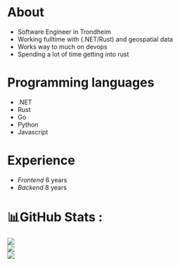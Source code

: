 # About
- Software Engineer in Trondheim
- Working fulltime with (.NET/Rust) and geospatial data
- Works way to much on devops
- Spending a lot of time getting into rust 

# Programming languages
- .NET
- Rust
- Go
- Python
- Javascript

# Experience
- *Frontend* 6 years
- *Backend* 8 years

<!--# My Stats:
[![GitHub Streak](http://github-readme-streak-stats.herokuapp.com?user=MartinEllegard&theme=dark&hide_border=true&date_format=j%20M%5B%20Y%5D&mode=weekly&fire=EB3A2F&stroke=AB2A22)](https://git.io/streak-stats)
-->
# 📊GitHub Stats :
![](https://github-readme-stats.vercel.app/api?username=MartinEllegard&theme=radical&hide_border=false&include_all_commits=true&count_private=true)<br/>
![](https://github-readme-streak-stats.herokuapp.com/?user=MartinEllegard&theme=radical&hide_border=false)<br/>
![](https://github-readme-stats.vercel.app/api/top-langs/?username=MartinEllegard&theme=radical&hide_border=false&include_all_commits=true&count_private=true&layout=compact)

